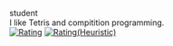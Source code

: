 student  
I like Tetris and compitition programming.  
[![Rating](https://badgen.org/img/atcoder/zuba/rating/algorithm?style=plastic)](https://atcoder.jp/users/zuba?contestType=algo)
[![Rating(Heuristic)](https://badgen.org/img/atcoder/zuba/rating/heuristic?style=plastic)](https://atcoder.jp/users/zuba?contestType=heuristic)
